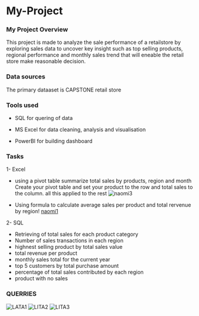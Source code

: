 
# My-Project

### My Project Overview
This project is made to analyze the  sale performance of a retailstore by exploring 
sales data to uncover key insight such as top selling products, regional performance and monthly sales
trend that will eneable the retail store make reasonable decision.

### Data sources
The primary dataaset is CAPSTONE retail store

###  Tools used 
- SQL for quering of data

- MS Excel for data cleaning, analysis and visualisation
- PowerBI for building dashboard

### Tasks
1- Excel
- using a pivot table summarize total sales by products, region and month 
Create your pivot table and set your product to the row and total sales to the column. all this applied to the rest
![naomi3](https://github.com/user-attachments/assets/c06d5520-ef61-4d3e-af18-2b784e35bc88)


- Using formula to calculate average sales per product and total rervenue by region!
[naomi1](https://github.com/user-attachments/assets/99f539da-fc41-484a-9442-3f5e8254a3a4)

2- SQL
- Retrieving of total sales for each product category
- Number of sales transactions in each region
- highnest selling product by total sales value
- total revenue per product
- monthly sales total for the current year
- top 5 customers by total purchase amount
- percentage of total sales contributed by each region
- product with no sales
### QUERRIES
![LATA1](https://github.com/user-attachments/assets/180ca641-9b36-411a-bb4e-29f1469991e4)
![LITA2](https://github.com/user-attachments/assets/bb200616-6f1d-47a4-bc01-85351d186424)
![LITA3](https://github.com/user-attachments/assets/10781d55-025f-4e03-a285-f98ef5be6fbc)
